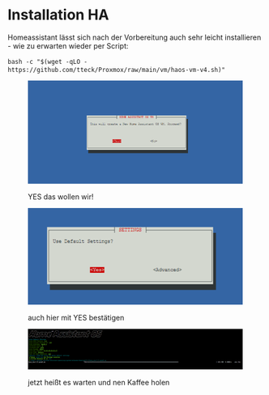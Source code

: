 # Installation HA

Homeassistant lässt sich nach der Vorbereitung auch sehr leicht installieren - wie zu erwarten wieder per Script:

```
bash -c "$(wget -qLO - https://github.com/tteck/Proxmox/raw/main/vm/haos-vm-v4.sh)"
```

<figure><img src="../../../.gitbook/assets/image (19).png" alt=""><figcaption><p>YES das wollen wir!</p></figcaption></figure>

<figure><img src="../../../.gitbook/assets/image (3) (5).png" alt=""><figcaption><p>auch hier mit YES bestätigen</p></figcaption></figure>

<figure><img src="../../../.gitbook/assets/image (1) (5).png" alt=""><figcaption><p>jetzt heißt es warten und nen Kaffee holen</p></figcaption></figure>
